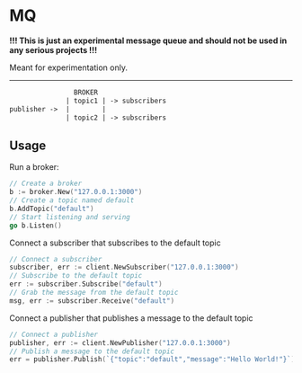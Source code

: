 # MQ

**!!! This is just an experimental message queue and should not be used in any serious projects !!!**

Meant for experimentation only.
___
```txt
                BROKER
              | topic1 | -> subscribers
publisher ->  |        |
              | topic2 | -> subscribers
```

## Usage

Run a broker:

```go
// Create a broker
b := broker.New("127.0.0.1:3000")
// Create a topic named default
b.AddTopic("default")
// Start listening and serving
go b.Listen()
```

Connect a subscriber that subscribes to the default topic

```go
// Connect a subscriber
subscriber, err := client.NewSubscriber("127.0.0.1:3000")
// Subscribe to the default topic
err := subscriber.Subscribe("default")
// Grab the message from the default topic
msg, err := subscriber.Receive("default")
```

Connect a publisher that publishes a message to the default topic

```go
// Connect a publisher
publisher, err := client.NewPublisher("127.0.0.1:3000")
// Publish a message to the default topic
err = publisher.Publish(`{"topic":"default","message":"Hello World!"}`)
```
